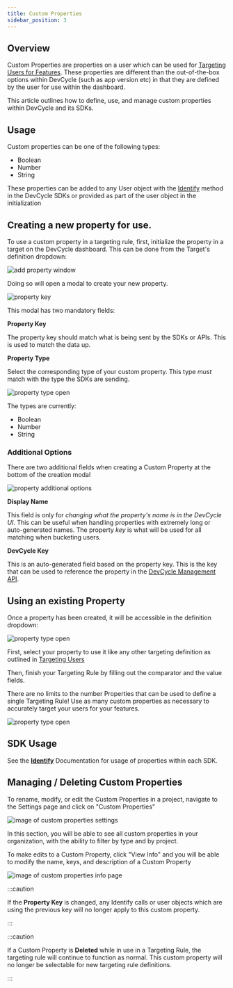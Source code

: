 ```yaml
---
title: Custom Properties
sidebar_position: 3
---
```


##  Overview

Custom Properties are properties on a user which can be used for [Targeting Users for Features](/docs/home/feature-management/features-and-variables/targeting-users). These properties are different than the out-of-the-box options within DevCycle (such as app version etc) in that they are defined by the user for use within the dashboard. 

This article outlines how to define, use, and manage custom properties within DevCycle and its SDKs. 

## Usage

Custom properties can be one of the following types: 

* Boolean
* Number
* String

These properties can be added to any User object with the [Identify](/docs/sdk/features/identify) method in the DevCycle SDKs or provided as part of the user object in the initialization

## Creating a new property for use. 

To use a custom property in a targeting rule, first, initialize the property in a target on the DevCycle dashboard. This can be done from the Target's definition dropdown:

![add property window](/march-2022-add-property.png)

Doing so will open a modal to create your new property. 

![property key](/march-2022-property-key.png)

This modal has two mandatory fields:

**Property Key**

The property key should match what is being sent by the SDKs or APIs. This is used to match the data up. 

**Property Type**

Select the corresponding type of your custom property. This type _must_ match with the type the SDKs are sending.

![property type open](/march-2022-property-type.png)

The types are currently:
* Boolean
* Number
* String

### Additional Options

There are two additional fields when creating a Custom Property at the bottom of the creation modal

![property additional options](/march-2022-additional-options.png)

**Display Name**

This field is only for _changing what the property's name is in the DevCycle UI_. This can be useful when handling properties with extremely long or auto-generated names. The property _key_ is what will be used for all matching when bucketing users.

**DevCycle Key**

This is an auto-generated field based on the property key. This is the key that can be used to reference the property in the [DevCycle Management API](/management-api/#tag/Custom-Properties).

## Using an existing Property

Once a property has been created, it will be accessible in the definition dropdown:

![property type open](/march-2022-property-dropdown-with-properties.png)

First, select your property to use it like any other targeting definition as outlined in [Targeting Users](/docs/home/feature-management/features-and-variables/targeting-users)

Then, finish your Targeting Rule by filling out the comparator and the value fields. 

There are no limits to the number Properties that can be used to define a single Targeting Rule! Use as many custom properties as necessary to accurately target your users for your features. 

![property type open](/feb-2022-custom-properties-in-targeting-rules.png)

## SDK Usage

See the [**Identify**](/docs/sdk/features/identify) Documentation for usage of properties within each SDK.

## Managing / Deleting Custom Properties

To rename, modify, or edit the Custom Properties in a project, navigate to the Settings page and click on "Custom Properties"

![image of custom properties settings](/nov-2022-custom-properties-settings.png)

In this section, you will be able to see all custom properties in your organization, with the ability to filter by type and by project.

To make edits to a Custom Property, click "View Info" and you will be able to modify the name, keys, and description of a Custom Property

![image of custom properties info page](/nov-2022-custom-properties-info.png)


:::caution

If the **Property Key** is changed, any Identify calls or user objects which are using the previous key will no longer apply to this custom property.

:::

:::caution

If a Custom Property is **Deleted** while in use in a Targeting Rule, the targeting rule will continue to function as normal. This custom property will no longer be selectable for new targeting rule definitions.

:::